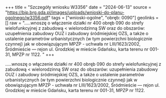 +++
title = "Szczegóły wniosku W3356"
date = "2024-06-13"
source = "https://bip.brg.gda.pl/images/uploads/wnioski-do-planu-ogolnego/w3356.pdf"
tags = ["wnioski-ogolne", "obręb: 0090"]
geolinks = []
raw = ".....wnoszę o włączenie działki nr 400 obręb 090 do strefy wielofunkcyjnej z zabudową  < wielorodzinną SW oraz do obszarów: uzupełnienia zabudowy OUZ i zabudowy śródmiejskiej OZS, a także o ustalenie parametrów urbanistycznych (w tym powierzchni biologicznie czynnej) jak w obowiązującym MPZP - uchwała nr LIII/1623/2002, Śródmieście — rejon ul. Grodzkiej w mieście Gdańsku, karta terenu nr 001-31, MPZP nr 1122. "
+++

.....wnoszę o włączenie działki nr 400 obręb 090 do strefy wielofunkcyjnej z zabudową 
<
wielorodzinną SW oraz do obszarów: uzupełnienia zabudowy OUZ i zabudowy śródmiejskiej OZS, a także o
ustalenie parametrów urbanistycznych (w tym powierzchni biologicznie czynnej) jak w obowiązującym MPZP -
uchwała nr LIII/1623/2002, Śródmieście — rejon ul. Grodzkiej w mieście Gdańsku, karta terenu nr 001-31, MPZP
nr 1122.



